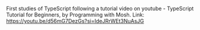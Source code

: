 First studies of TypeScript following a tutorial video on youtube - TypeScript Tutorial for Beginners, by Programming with Mosh.
Link: https://youtu.be/d56mG7DezGs?si=IdeJRrWEt3NuAsJG
